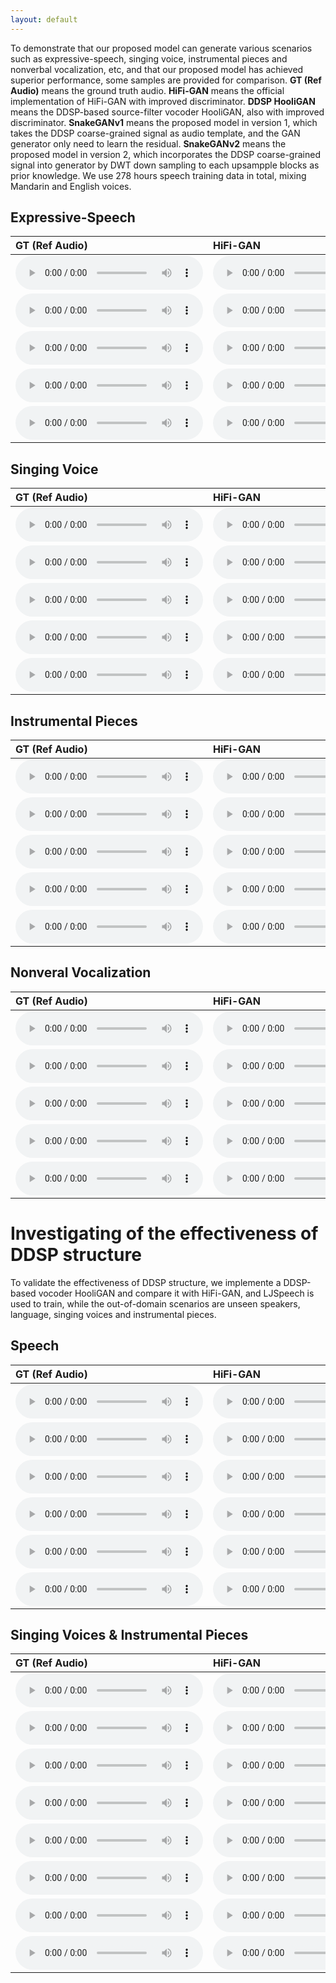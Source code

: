 ```yaml
---
layout: default
---
```



<!-- # Abstract

Nowadays, GAN-based neural vocoders are preferred for their ability to synthesize high-fidelity audio with high speed and small footprint. However, it is still challenging to train a robust vocoder that can synthesize high-fidelity speech when it comes to significantly out-of-domain scenarios, such as unseen speakers with different styles, nonverbal vocalization, etc.
In this work, we propose snakeGAN, a GAN-based universal vocoder, which can generalize well under various scenarios.  We introduce the time-domain supervision by applying the coarse-grained signal generated by the DDSP oscillator to the generator. We also introduce periodic nonlinearities through the snake activation function and anti-aliased representation into the generator, which brings the desired inductive bias for waveform synthesis and significantly improves audio quality. 
To validate the effectiveness of our proposed method, we performed empirical experiments on various scenarios in subjective and objective metrics.Experimental results show that snakeGAN significantly outperforms the compared approaches and can generate high-fidelity audios including unseen speakers with unseen style, singing voices, instrumental pieces and nonverbal vocalization.

<center>
    <img src="./imgs/model.png" width="100%" height="20%">

    <br>
    <div style="color:orange; border-bottom: 1px solid #d9d9d9;
    display: inline-block;
    color: #999;
    padding: 2px;"> Fig.1: The proposed incorporating DDSP prior into GAN generator architecture. </div>

</center> -->



<!-- # Subjective Evaluation -->

To demonstrate that our proposed model can generate various scenarios such as expressive-speech, singing voice, instrumental pieces and nonverbal vocalization, etc, and that our proposed model has achieved superior performance, some samples are provided for comparison.   **GT (Ref Audio)** means the ground truth audio. **HiFi-GAN** means the official implementation of HiFi-GAN with improved discriminator. **DDSP HooliGAN** means the DDSP-based source-filter vocoder HooliGAN, also with improved discriminator. **SnakeGANv1** means the proposed model in version 1, which takes the DDSP coarse-grained signal as audio template, and the GAN generator only need to learn the residual. **SnakeGANv2** means the proposed model in version 2, which incorporates the DDSP coarse-grained signal into generator by DWT down sampling to each upsampple blocks as prior knowledge. We use 278 hours speech training data in total, mixing Mandarin and English voices.

## Expressive-Speech

| GT (Ref Audio) | HiFi-GAN | DDSP-HooliGAN | SnakeGANv1 | SnakeGANv2 |
| :---- | :---- | :---- | :---- | :---- |
| <audio controls><source src="./wavs/speech_gt/tx_xiao_0100101000360.wav" type="audio/wav">Your browser does not support the audio element.</audio> | <audio controls><source src="./wavs/speech_hifi/tx_xiao_0100101000360.wav" type="audio/wav">Your browser does not support the audio element.</audio> | <audio controls><source src="./wavs/speech_hooli/tx_xiao_0100101000360.wav" type="audio/wav">Your browser does not support the audio element.</audio> | <audio controls><source src="./wavs/speech_pro1/tx_xiao_0100101000360.wav" type="audio/wav">Your browser does not support the audio element.</audio> | <audio controls><source src="./wavs/speech_pro2/tx_xiao_0100101000360.wav" type="audio/wav">Your browser does not support the audio element.</audio> |
| <audio controls><source src="./wavs/speech_gt/tx_siri_02050015.wav" type="audio/wav">Your browser does not support the audio element.</audio> | <audio controls><source src="./wavs/speech_hifi/tx_siri_02050015.wav" type="audio/wav">Your browser does not support the audio element.</audio> | <audio controls><source src="./wavs/speech_hooli/tx_siri_02050015.wav" type="audio/wav">Your browser does not support the audio element.</audio> | <audio controls><source src="./wavs/speech_pro1/tx_siri_02050015.wav" type="audio/wav">Your browser does not support the audio element.</audio> | <audio controls><source src="./wavs/speech_pro2/tx_siri_02050015.wav" type="audio/wav">Your browser does not support the audio element.</audio> |
| <audio controls><source src="./wavs/speech_gt/tx_robot_030302.wav" type="audio/wav">Your browser does not support the audio element.</audio> | <audio controls><source src="./wavs/speech_hifi/tx_robot_030302.wav" type="audio/wav">Your browser does not support the audio element.</audio> | <audio controls><source src="./wavs/speech_hooli/tx_robot_030302.wav" type="audio/wav">Your browser does not support the audio element.</audio> | <audio controls><source src="./wavs/speech_pro1/tx_robot_030302.wav" type="audio/wav">Your browser does not support the audio element.</audio> | <audio controls><source src="./wavs/speech_pro2/tx_robot_030302.wav" type="audio/wav">Your browser does not support the audio element.</audio> |
| <audio controls><source src="./wavs/speech_gt/tx_gilla_010024.wav" type="audio/wav">Your browser does not support the audio element.</audio> | <audio controls><source src="./wavs/speech_hifi/tx_gilla_010024.wav" type="audio/wav">Your browser does not support the audio element.</audio> | <audio controls><source src="./wavs/speech_hooli/tx_gilla_010024.wav" type="audio/wav">Your browser does not support the audio element.</audio> | <audio controls><source src="./wavs/speech_pro1/tx_gilla_010024.wav" type="audio/wav">Your browser does not support the audio element.</audio> | <audio controls><source src="./wavs/speech_pro2/tx_gilla_010024.wav" type="audio/wav">Your browser does not support the audio element.</audio> |
| <audio controls><source src="./wavs/speech_gt/tx_bald_110286.wav" type="audio/wav">Your browser does not support the audio element.</audio> | <audio controls><source src="./wavs/speech_hifi/tx_bald_110286.wav" type="audio/wav">Your browser does not support the audio element.</audio> | <audio controls><source src="./wavs/speech_hooli/tx_bald_110286.wav" type="audio/wav">Your browser does not support the audio element.</audio> | <audio controls><source src="./wavs/speech_pro1/tx_bald_110286.wav" type="audio/wav">Your browser does not support the audio element.</audio> | <audio controls><source src="./wavs/speech_pro2/tx_bald_110286.wav" type="audio/wav">Your browser does not support the audio element.</audio> |

## Singing Voice

| GT (Ref Audio) | HiFi-GAN | DDSP-HooliGAN | SnakeGANv1 | SnakeGANv2 |
| :---- | :---- | :---- | :---- | :---- |
| <audio controls><source src="./wavs/singing_gt/2001000007.wav" type="audio/wav">Your browser does not support the audio element.</audio> | <audio controls><source src="./wavs/singing_hifi/2001000007.wav" type="audio/wav">Your browser does not support the audio element.</audio> | <audio controls><source src="./wavs/singing_hooli/2001000007.wav" type="audio/wav">Your browser does not support the audio element.</audio> | <audio controls><source src="./wavs/singing_pro1/2001000007.wav" type="audio/wav">Your browser does not support the audio element.</audio> | <audio controls><source src="./wavs/singing_pro2/2001000007.wav" type="audio/wav">Your browser does not support the audio element.</audio> |
| <audio controls><source src="./wavs/singing_gt/2042001565.wav" type="audio/wav">Your browser does not support the audio element.</audio> | <audio controls><source src="./wavs/singing_hifi/2042001565.wav" type="audio/wav">Your browser does not support the audio element.</audio> | <audio controls><source src="./wavs/singing_hooli/2042001565.wav" type="audio/wav">Your browser does not support the audio element.</audio> | <audio controls><source src="./wavs/singing_pro1/2042001565.wav" type="audio/wav">Your browser does not support the audio element.</audio> | <audio controls><source src="./wavs/singing_pro2/2042001565.wav" type="audio/wav">Your browser does not support the audio element.</audio> |
| <audio controls><source src="./wavs/singing_gt/2070002628.wav" type="audio/wav">Your browser does not support the audio element.</audio> | <audio controls><source src="./wavs/singing_hifi/2070002628.wav" type="audio/wav">Your browser does not support the audio element.</audio> | <audio controls><source src="./wavs/singing_hooli/2070002628.wav" type="audio/wav">Your browser does not support the audio element.</audio> | <audio controls><source src="./wavs/singing_pro1/2070002628.wav" type="audio/wav">Your browser does not support the audio element.</audio> | <audio controls><source src="./wavs/singing_pro2/2070002628.wav" type="audio/wav">Your browser does not support the audio element.</audio> |
| <audio controls><source src="./wavs/singing_gt/2088003294.wav" type="audio/wav">Your browser does not support the audio element.</audio> | <audio controls><source src="./wavs/singing_hifi/2088003294.wav" type="audio/wav">Your browser does not support the audio element.</audio> | <audio controls><source src="./wavs/singing_hooli/2088003294.wav" type="audio/wav">Your browser does not support the audio element.</audio> | <audio controls><source src="./wavs/singing_pro1/2088003294.wav" type="audio/wav">Your browser does not support the audio element.</audio> | <audio controls><source src="./wavs/singing_pro2/2088003294.wav" type="audio/wav">Your browser does not support the audio element.</audio> |
| <audio controls><source src="./wavs/singing_gt/2100003732.wav" type="audio/wav">Your browser does not support the audio element.</audio> | <audio controls><source src="./wavs/singing_hifi/2100003732.wav" type="audio/wav">Your browser does not support the audio element.</audio> | <audio controls><source src="./wavs/singing_hooli/2100003732.wav" type="audio/wav">Your browser does not support the audio element.</audio> | <audio controls><source src="./wavs/singing_pro1/2100003732.wav" type="audio/wav">Your browser does not support the audio element.</audio> | <audio controls><source src="./wavs/singing_pro2/2100003732.wav" type="audio/wav">Your browser does not support the audio element.</audio> |

## Instrumental Pieces

| GT (Ref Audio) | HiFi-GAN | DDSP-HooliGAN | snakeGANv1 | snakeGANv2 |
| :---- | :---- | :---- | :---- | :---- |
| <audio controls><source src="./wavs/instrumental_gt/AuSep_1_fl_08_Spring-seg_000.wav" type="audio/wav">Your browser does not support the audio element.</audio> | <audio controls><source src="./wavs/instrumental_hifi/AuSep_1_fl_08_Spring-seg_000.wav" type="audio/wav">Your browser does not support the audio element.</audio> | <audio controls><source src="./wavs/instrumental_hooli/AuSep_1_fl_08_Spring-seg_000.wav" type="audio/wav">Your browser does not support the audio element.</audio> | <audio controls><source src="./wavs/instrumental_pro1/AuSep_1_fl_08_Spring-seg_000.wav" type="audio/wav">Your browser does not support the audio element.</audio> | <audio controls><source src="./wavs/instrumental_pro2/AuSep_1_fl_08_Spring-seg_000.wav" type="audio/wav">Your browser does not support the audio element.</audio> |
| <audio controls><source src="./wavs/instrumental_gt/AuSep_2_cl_03_Dance-seg_013.wav" type="audio/wav">Your browser does not support the audio element.</audio> | <audio controls><source src="./wavs/instrumental_hifi/AuSep_2_cl_03_Dance-seg_013.wav" type="audio/wav">Your browser does not support the audio element.</audio> | <audio controls><source src="./wavs/instrumental_hooli/AuSep_2_cl_03_Dance-seg_013.wav" type="audio/wav">Your browser does not support the audio element.</audio> | <audio controls><source src="./wavs/instrumental_pro1/AuSep_2_cl_03_Dance-seg_013.wav" type="audio/wav">Your browser does not support the audio element.</audio> | <audio controls><source src="./wavs/instrumental_pro2/AuSep_2_cl_03_Dance-seg_013.wav" type="audio/wav">Your browser does not support the audio element.</audio> |
| <audio controls><source src="./wavs/instrumental_gt/AuSep_2_tpt_43_Chorale-seg_001.wav" type="audio/wav">Your browser does not support the audio element.</audio> | <audio controls><source src="./wavs/instrumental_hifi/AuSep_2_tpt_43_Chorale-seg_001.wav" type="audio/wav">Your browser does not support the audio element.</audio> | <audio controls><source src="./wavs/instrumental_hooli/AuSep_2_tpt_43_Chorale-seg_001.wav" type="audio/wav">Your browser does not support the audio element.</audio> | <audio controls><source src="./wavs/instrumental_pro1/AuSep_2_tpt_43_Chorale-seg_001.wav" type="audio/wav">Your browser does not support the audio element.</audio> | <audio controls><source src="./wavs/instrumental_pro2/AuSep_2_tpt_43_Chorale-seg_001.wav" type="audio/wav">Your browser does not support the audio element.</audio> |
| <audio controls><source src="./wavs/instrumental_gt/AuSep_4_bn_28_Fugue-seg_001.wav" type="audio/wav">Your browser does not support the audio element.</audio> | <audio controls><source src="./wavs/instrumental_hifi/AuSep_4_bn_28_Fugue-seg_001.wav" type="audio/wav">Your browser does not support the audio element.</audio> | <audio controls><source src="./wavs/instrumental_hooli/AuSep_4_bn_28_Fugue-seg_001.wav" type="audio/wav">Your browser does not support the audio element.</audio> | <audio controls><source src="./wavs/instrumental_pro1/AuSep_4_bn_28_Fugue-seg_001.wav" type="audio/wav">Your browser does not support the audio element.</audio> | <audio controls><source src="./wavs/instrumental_pro2/AuSep_4_bn_28_Fugue-seg_001.wav" type="audio/wav">Your browser does not support the audio element.</audio> |
| <audio controls><source src="./wavs/instrumental_gt/AuSep_5_db_39_Jerusalem-seg_005.wav" type="audio/wav">Your browser does not support the audio element.</audio> | <audio controls><source src="./wavs/instrumental_hifi/AuSep_5_db_39_Jerusalem-seg_005.wav" type="audio/wav">Your browser does not support the audio element.</audio> | <audio controls><source src="./wavs/instrumental_hooli/AuSep_5_db_39_Jerusalem-seg_005.wav" type="audio/wav">Your browser does not support the audio element.</audio> | <audio controls><source src="./wavs/instrumental_pro1/AuSep_5_db_39_Jerusalem-seg_005.wav" type="audio/wav">Your browser does not support the audio element.</audio> | <audio controls><source src="./wavs/instrumental_pro2/AuSep_5_db_39_Jerusalem-seg_005.wav" type="audio/wav">Your browser does not support the audio element.</audio> |

## Nonveral Vocalization

| GT (Ref Audio) | HiFi-GAN | DDSP-HooliGAN | SnakeGANv1 | SnakeGANv2 |
| :---- | :---- | :---- | :---- | :---- |
| <audio controls><source src="./wavs/nonverbal_gt/3AES_15_8_0_15_0_0_0.wav" type="audio/wav">Your browser does not support the audio element.</audio> | <audio controls><source src="./wavs/nonverbal_hifi/3AES_15_8_0_15_0_0_0.wav" type="audio/wav">Your browser does not support the audio element.</audio> | <audio controls><source src="./wavs/nonverbal_hooli/3AES_15_8_0_15_0_0_0.wav" type="audio/wav">Your browser does not support the audio element.</audio> | <audio controls><source src="./wavs/nonverbal_pro1/3AES_15_8_0_15_0_0_0.wav" type="audio/wav">Your browser does not support the audio element.</audio> | <audio controls><source src="./wavs/nonverbal_pro2/3AES_15_8_0_15_0_0_0.wav" type="audio/wav">Your browser does not support the audio element.</audio> |
| <audio controls><source src="./wavs/nonverbal_gt/87LX_12_7_0_19_0_0_0.wav" type="audio/wav">Your browser does not support the audio element.</audio> | <audio controls><source src="./wavs/nonverbal_hifi/87LX_12_7_0_19_0_0_0.wav" type="audio/wav">Your browser does not support the audio element.</audio> | <audio controls><source src="./wavs/nonverbal_hooli/87LX_12_7_0_19_0_0_0.wav" type="audio/wav">Your browser does not support the audio element.</audio> | <audio controls><source src="./wavs/nonverbal_pro1/87LX_12_7_0_19_0_0_0.wav" type="audio/wav">Your browser does not support the audio element.</audio> | <audio controls><source src="./wavs/nonverbal_pro2/87LX_12_7_0_19_0_0_0.wav" type="audio/wav">Your browser does not support the audio element.</audio> |
| <audio controls><source src="./wavs/nonverbal_gt/G5T1_14_5_0_30_0_0_0.wav" type="audio/wav">Your browser does not support the audio element.</audio> | <audio controls><source src="./wavs/nonverbal_hifi/G5T1_14_5_0_30_0_0_0.wav" type="audio/wav">Your browser does not support the audio element.</audio> | <audio controls><source src="./wavs/nonverbal_hooli/G5T1_14_5_0_30_0_0_0.wav" type="audio/wav">Your browser does not support the audio element.</audio> | <audio controls><source src="./wavs/nonverbal_pro1/G5T1_14_5_0_30_0_0_0.wav" type="audio/wav">Your browser does not support the audio element.</audio> | <audio controls><source src="./wavs/nonverbal_pro2/G5T1_14_5_0_30_0_0_0.wav" type="audio/wav">Your browser does not support the audio element.</audio> |
| <audio controls><source src="./wavs/nonverbal_gt/H68F_12_7_0_24_0_0_0.wav" type="audio/wav">Your browser does not support the audio element.</audio> | <audio controls><source src="./wavs/nonverbal_hifi/H68F_12_7_0_24_0_0_0.wav" type="audio/wav">Your browser does not support the audio element.</audio> | <audio controls><source src="./wavs/nonverbal_hooli/H68F_12_7_0_24_0_0_0.wav" type="audio/wav">Your browser does not support the audio element.</audio> | <audio controls><source src="./wavs/nonverbal_pro1/H68F_12_7_0_24_0_0_0.wav" type="audio/wav">Your browser does not support the audio element.</audio> | <audio controls><source src="./wavs/nonverbal_pro2/H68F_12_7_0_24_0_0_0.wav" type="audio/wav">Your browser does not support the audio element.</audio> |
| <audio controls><source src="./wavs/nonverbal_gt/PBWN_6_1_0_30_0_0_0.wav" type="audio/wav">Your browser does not support the audio element.</audio> | <audio controls><source src="./wavs/nonverbal_hifi/PBWN_6_1_0_30_0_0_0.wav" type="audio/wav">Your browser does not support the audio element.</audio> | <audio controls><source src="./wavs/nonverbal_hooli/PBWN_6_1_0_30_0_0_0.wav" type="audio/wav">Your browser does not support the audio element.</audio> | <audio controls><source src="./wavs/nonverbal_pro1/PBWN_6_1_0_30_0_0_0.wav" type="audio/wav">Your browser does not support the audio element.</audio> | <audio controls><source src="./wavs/nonverbal_pro2/PBWN_6_1_0_30_0_0_0.wav" type="audio/wav">Your browser does not support the audio element.</audio> |

# Investigating of the effectiveness of DDSP structure

To validate the effectiveness of DDSP structure, we implemente a DDSP-based vocoder HooliGAN and compare it with HiFi-GAN, and LJSpeech is used to train, while the out-of-domain scenarios are unseen speakers, language, singing voices and instrumental pieces.

## Speech

| GT (Ref Audio) | HiFi-GAN | DDSP-HooliGAN |
| :---- | :---- | :---- |
| <audio controls><source src="./wavs/LJ_speech_gt/p226_058.wav" type="audio/wav">Your browser does not support the audio element.</audio> | <audio controls><source src="./wavs/LJ_speech_hifi/p226_058.wav" type="audio/wav">Your browser does not support the audio element.</audio> | <audio controls><source src="./wavs/LJ_speech_hooli/p226_058.wav" type="audio/wav">Your browser does not support the audio element.</audio> |
| <audio controls><source src="./wavs/LJ_speech_gt/p374_373.wav" type="audio/wav">Your browser does not support the audio element.</audio> | <audio controls><source src="./wavs/LJ_speech_hifi/p374_373.wav" type="audio/wav">Your browser does not support the audio element.</audio> | <audio controls><source src="./wavs/LJ_speech_hooli/p374_373.wav" type="audio/wav">Your browser does not support the audio element.</audio> |
| <audio controls><source src="./wavs/LJ_speech_gt/SSB00090015.wav" type="audio/wav">Your browser does not support the audio element.</audio> | <audio controls><source src="./wavs/LJ_speech_hifi/SSB00090015.wav" type="audio/wav">Your browser does not support the audio element.</audio> | <audio controls><source src="./wavs/LJ_speech_hooli/SSB00090015.wav" type="audio/wav">Your browser does not support the audio element.</audio> |
| <audio controls><source src="./wavs/LJ_speech_gt/SSB04340022.wav" type="audio/wav">Your browser does not support the audio element.</audio> | <audio controls><source src="./wavs/LJ_speech_hifi/SSB04340022.wav" type="audio/wav">Your browser does not support the audio element.</audio> | <audio controls><source src="./wavs/LJ_speech_hooli/SSB04340022.wav" type="audio/wav">Your browser does not support the audio element.</audio> |
| <audio controls><source src="./wavs/LJ_speech_gt/SSB00800010.wav" type="audio/wav">Your browser does not support the audio element.</audio> | <audio controls><source src="./wavs/LJ_speech_hifi/SSB00800010.wav" type="audio/wav">Your browser does not support the audio element.</audio> | <audio controls><source src="./wavs/LJ_speech_hooli/SSB00800010.wav" type="audio/wav">Your browser does not support the audio element.</audio> |
| <audio controls><source src="./wavs/LJ_speech_gt/tx_xiao_0100101000308.wav" type="audio/wav">Your browser does not support the audio element.</audio> | <audio controls><source src="./wavs/LJ_speech_hifi/tx_xiao_0100101000308.wav" type="audio/wav">Your browser does not support the audio element.</audio> | <audio controls><source src="./wavs/LJ_speech_hooli/tx_xiao_0100101000308.wav" type="audio/wav">Your browser does not support the audio element.</audio> |

## Singing Voices & Instrumental Pieces

| GT (Ref Audio) | HiFi-GAN | DDSP-HooliGAN |
| :---- | :---- | :---- |
| <audio controls><source src="./wavs/LJ_musical_gt/12_知足_17.wav" type="audio/wav">Your browser does not support the audio element.</audio> | <audio controls><source src="./wavs/LJ_musical_hifi/12_知足_17.wav" type="audio/wav">Your browser does not support the audio element.</audio> | <audio controls><source src="./wavs/LJ_musical_hooli/12_知足_17.wav" type="audio/wav">Your browser does not support the audio element.</audio> |
| <audio controls><source src="./wavs/LJ_musical_gt/26_当你老了_13.wav" type="audio/wav">Your browser does not support the audio element.</audio> | <audio controls><source src="./wavs/LJ_musical_hifi/26_当你老了_13.wav" type="audio/wav">Your browser does not support the audio element.</audio> | <audio controls><source src="./wavs/LJ_musical_hooli/26_当你老了_13.wav" type="audio/wav">Your browser does not support the audio element.</audio> |
| <audio controls><source src="./wavs/LJ_musical_gt/29_虎口脱险_30.wav" type="audio/wav">Your browser does not support the audio element.</audio> | <audio controls><source src="./wavs/LJ_musical_hifi/29_虎口脱险_30.wav" type="audio/wav">Your browser does not support the audio element.</audio> | <audio controls><source src="./wavs/LJ_musical_hooli/29_虎口脱险_30.wav" type="audio/wav">Your browser does not support the audio element.</audio> |
| <audio controls><source src="./wavs/LJ_musical_gt/12_知足_19.wav" type="audio/wav">Your browser does not support the audio element.</audio> | <audio controls><source src="./wavs/LJ_musical_hifi/12_知足_19.wav" type="audio/wav">Your browser does not support the audio element.</audio> | <audio controls><source src="./wavs/LJ_musical_hooli/12_知足_19.wav" type="audio/wav">Your browser does not support the audio element.</audio> |
| <audio controls><source src="./wavs/LJ_musical_gt/AuSep_1_sax_06_Entertainer-1.wav" type="audio/wav">Your browser does not support the audio element.</audio> | <audio controls><source src="./wavs/LJ_musical_hifi/AuSep_1_sax_06_Entertainer-1.wav" type="audio/wav">Your browser does not support the audio element.</audio> | <audio controls><source src="./wavs/LJ_musical_hooli/AuSep_1_sax_06_Entertainer-1.wav" type="audio/wav">Your browser does not support the audio element.</audio> |
| <audio controls><source src="./wavs/LJ_musical_gt/AuSep_2_vn_35_Rondeau-3.wav" type="audio/wav">Your browser does not support the audio element.</audio> | <audio controls><source src="./wavs/LJ_musical_hifi/AuSep_2_vn_35_Rondeau-3.wav" type="audio/wav">Your browser does not support the audio element.</audio> | <audio controls><source src="./wavs/LJ_musical_hooli/AuSep_2_vn_35_Rondeau-3.wav" type="audio/wav">Your browser does not support the audio element.</audio> |
| <audio controls><source src="./wavs/LJ_musical_gt/AuSep_3_cl_14_Waltz-1.wav" type="audio/wav">Your browser does not support the audio element.</audio> | <audio controls><source src="./wavs/LJ_musical_hifi/AuSep_3_cl_14_Waltz-1.wav" type="audio/wav">Your browser does not support the audio element.</audio> | <audio controls><source src="./wavs/LJ_musical_hooli/AuSep_3_cl_14_Waltz-1.wav" type="audio/wav">Your browser does not support the audio element.</audio> |
| <audio controls><source src="./wavs/LJ_musical_gt/AuSep_2_fl_04_Allegro-2.wav" type="audio/wav">Your browser does not support the audio element.</audio> | <audio controls><source src="./wavs/LJ_musical_hifi/AuSep_2_fl_04_Allegro-2.wav" type="audio/wav">Your browser does not support the audio element.</audio> | <audio controls><source src="./wavs/LJ_musical_hooli/AuSep_2_fl_04_Allegro-2.wav" type="audio/wav">Your browser does not support the audio element.</audio> |

